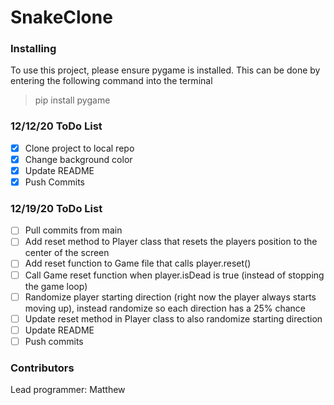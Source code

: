# SnakeClone


### Installing 
To use this project, please ensure pygame is installed.
This can be done by entering the following command into the terminal
> pip install pygame


### 12/12/20 ToDo List
- [x] Clone project to local repo
- [x] Change background color
- [x] Update README
- [x] Push Commits

### 12/19/20 ToDo List
- [ ] Pull commits from main
- [ ] Add reset method to Player class that resets the players position to the center of the screen
- [ ] Add reset function to Game file that calls player.reset()
- [ ] Call Game reset function when player.isDead is true (instead of stopping the game loop)
- [ ] Randomize player starting direction (right now the player always starts moving up), instead randomize so each direction has a 25% chance
- [ ] Update reset method in Player class to also randomize starting direction
- [ ] Update README
- [ ] Push commits

### Contributors
Lead programmer: Matthew